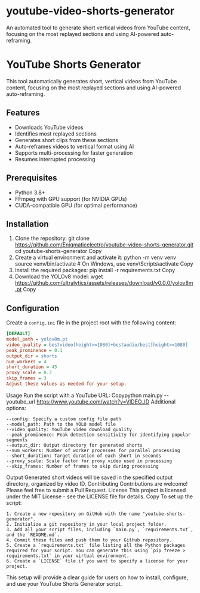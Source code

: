 # youtube-video-shorts-generator
An automated tool to generate short vertical videos from YouTube content, focusing on the most replayed sections and using AI-powered auto-reframing.
# YouTube Shorts Generator

This tool automatically generates short, vertical videos from YouTube content, focusing on the most replayed sections and using AI-powered auto-reframing.

## Features

- Downloads YouTube videos
- Identifies most replayed sections
- Generates short clips from these sections
- Auto-reframes videos to vertical format using AI
- Supports multi-processing for faster generation
- Resumes interrupted processing

## Prerequisites

- Python 3.8+
- FFmpeg with GPU support (for NVIDIA GPUs)
- CUDA-compatible GPU (for optimal performance)

## Installation

1. Clone the repository:
git clone https://github.com/Enigmaticelectro/youtube-video-shorts-generator.git
cd youtube-shorts-generator
Copy
2. Create a virtual environment and activate it:
python -m venv venv
source venv/bin/activate  # On Windows, use venv\Scripts\activate
Copy
3. Install the required packages:
pip install -r requirements.txt
Copy
4. Download the YOLOv8 model:
wget https://github.com/ultralytics/assets/releases/download/v0.0.0/yolov8m.pt
Copy
## Configuration

Create a `config.ini` file in the project root with the following content:

```ini
[DEFAULT]
model_path = yolov8m.pt
video_quality = bestvideo[height>=1080]+bestaudio/best[height>=1080]
peak_prominence = 0.1
output_dir = shorts
num_workers = 4
short_duration = 45
proxy_scale = 0.3
skip_frames = 3
Adjust these values as needed for your setup.
```
Usage
Run the script with a YouTube URL:
Copypython main.py --youtube_url https://www.youtube.com/watch?v=VIDEO_ID
Additional options:
```
--config: Specify a custom config file path
--model_path: Path to the YOLO model file
--video_quality: YouTube video download quality
--peak_prominence: Peak detection sensitivity for identifying popular segments
--output_dir: Output directory for generated shorts
--num_workers: Number of worker processes for parallel processing
--short_duration: Target duration of each short in seconds
--proxy_scale: Scale factor for proxy video used in processing
--skip_frames: Number of frames to skip during processing
```
Output
Generated short videos will be saved in the specified output directory, organized by video ID.
Contributing
Contributions are welcome! Please feel free to submit a Pull Request.
License
This project is licensed under the MIT License - see the LICENSE file for details.
Copy
To set up the script:
```
1. Create a new repository on GitHub with the name "youtube-shorts-generator".
2. Initialize a git repository in your local project folder.
3. Add all your script files, including `main.py`, `requirements.txt`, and the `README.md`.
4. Commit these files and push them to your GitHub repository.
5. Create a `requirements.txt` file listing all the Python packages required for your script. You can generate this using `pip freeze > requirements.txt` in your virtual environment.
6. Create a `LICENSE` file if you want to specify a license for your project.
```
This setup will provide a clear guide for users on how to install, configure, and use your YouTube Shorts Generator script.
